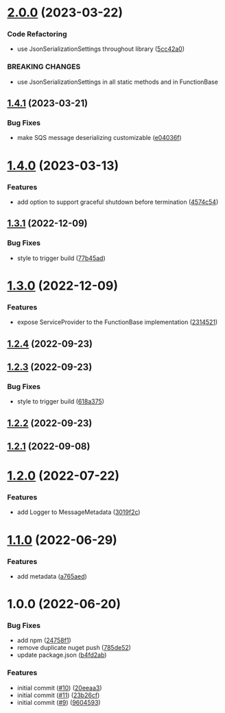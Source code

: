 # [2.0.0](https://github.com/informatievlaanderen/basisregisters-aws-lambda/compare/v1.4.1...v2.0.0) (2023-03-22)


### Code Refactoring

* use JsonSerializationSettings throughout library ([5cc42a0](https://github.com/informatievlaanderen/basisregisters-aws-lambda/commit/5cc42a092b182366d85c864a4d85a2574e5b6713))


### BREAKING CHANGES

* use JsonSerializationSettings in all static methods and in FunctionBase

## [1.4.1](https://github.com/informatievlaanderen/basisregisters-aws-lambda/compare/v1.4.0...v1.4.1) (2023-03-21)


### Bug Fixes

* make SQS message deserializing customizable ([e04036f](https://github.com/informatievlaanderen/basisregisters-aws-lambda/commit/e04036fc3c05a725564b1b63de24b12d57328982))

# [1.4.0](https://github.com/informatievlaanderen/basisregisters-aws-lambda/compare/v1.3.1...v1.4.0) (2023-03-13)


### Features

* add option to support graceful shutdown before termination ([4574c54](https://github.com/informatievlaanderen/basisregisters-aws-lambda/commit/4574c542bfd9e690ded4ef9a19bc6230367c7c6d))

## [1.3.1](https://github.com/informatievlaanderen/basisregisters-aws-lambda/compare/v1.3.0...v1.3.1) (2022-12-09)


### Bug Fixes

* style to trigger build ([77b45ad](https://github.com/informatievlaanderen/basisregisters-aws-lambda/commit/77b45ad6c91b3e4637b653cc804ba1156b25576b))

# [1.3.0](https://github.com/informatievlaanderen/basisregisters-aws-lambda/compare/v1.2.4...v1.3.0) (2022-12-09)


### Features

* expose ServiceProvider to the FunctionBase implementation ([2314521](https://github.com/informatievlaanderen/basisregisters-aws-lambda/commit/231452120352555f44a204970c093dd5c2d144ab))

## [1.2.4](https://github.com/informatievlaanderen/basisregisters-aws-lambda/compare/v1.2.3...v1.2.4) (2022-09-23)

## [1.2.3](https://github.com/informatievlaanderen/basisregisters-aws-lambda/compare/v1.2.2...v1.2.3) (2022-09-23)


### Bug Fixes

* style to trigger build ([618a375](https://github.com/informatievlaanderen/basisregisters-aws-lambda/commit/618a375ab40e157837cff43d20b84e2bc14ff510))

## [1.2.2](https://github.com/informatievlaanderen/basisregisters-aws-lambda/compare/v1.2.1...v1.2.2) (2022-09-23)

## [1.2.1](https://github.com/informatievlaanderen/basisregisters-aws-lambda/compare/v1.2.0...v1.2.1) (2022-09-08)

# [1.2.0](https://github.com/informatievlaanderen/basisregisters-aws-lambda/compare/v1.1.0...v1.2.0) (2022-07-22)


### Features

* add Logger to MessageMetadata ([3019f2c](https://github.com/informatievlaanderen/basisregisters-aws-lambda/commit/3019f2c7e5e1accfee657e8eece0b5eb636d4a64))

# [1.1.0](https://github.com/informatievlaanderen/basisregisters-aws-lambda/compare/v1.0.0...v1.1.0) (2022-06-29)


### Features

* add metadata ([a765aed](https://github.com/informatievlaanderen/basisregisters-aws-lambda/commit/a765aed5430c1af66cc5aaf541770e4c94ecc810))

# 1.0.0 (2022-06-20)


### Bug Fixes

* add npm ([24758f1](https://github.com/informatievlaanderen/basisregisters-aws-lambda/commit/24758f1a894baf470994047fbb80fd780bb68a68))
* remove duplicate nuget push ([785de52](https://github.com/informatievlaanderen/basisregisters-aws-lambda/commit/785de523b3053ed6111c438a4323103d1b6045e0))
* update package.json ([b4fd2ab](https://github.com/informatievlaanderen/basisregisters-aws-lambda/commit/b4fd2abbd49cf37c9df2999b9a2ab0d5d7b29587))


### Features

* initial commit ([#10](https://github.com/informatievlaanderen/basisregisters-aws-lambda/issues/10)) ([20eeaa3](https://github.com/informatievlaanderen/basisregisters-aws-lambda/commit/20eeaa39cda9719b51e2acd737e4cdedc052003e))
* initial commit ([#11](https://github.com/informatievlaanderen/basisregisters-aws-lambda/issues/11)) ([23b26cf](https://github.com/informatievlaanderen/basisregisters-aws-lambda/commit/23b26cfe53ec1e872a25cb7f75e4dbd185b02fc8))
* initial commit ([#9](https://github.com/informatievlaanderen/basisregisters-aws-lambda/issues/9)) ([9604593](https://github.com/informatievlaanderen/basisregisters-aws-lambda/commit/96045931b5e02a595d748f392247c3e87da9d206))
